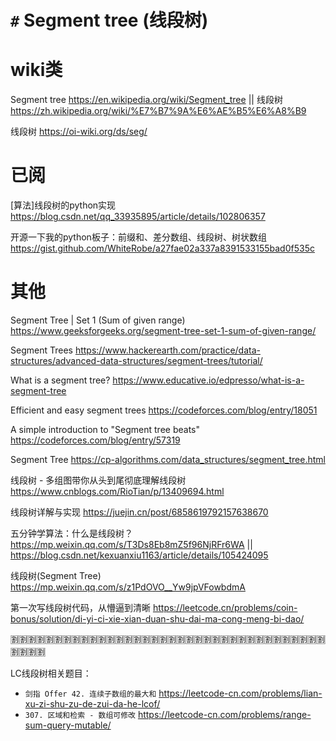
# `#` Segment tree (线段树)

# wiki类

Segment tree https://en.wikipedia.org/wiki/Segment_tree || 线段树 https://zh.wikipedia.org/wiki/%E7%B7%9A%E6%AE%B5%E6%A8%B9

线段树 https://oi-wiki.org/ds/seg/

# 已阅

[算法]线段树的python实现 https://blog.csdn.net/qq_33935895/article/details/102806357

开源一下我的python板子：前缀和、差分数组、线段树、树状数组 https://gist.github.com/WhiteRobe/a27fae02a337a8391533155bad0f535c

# 其他

Segment Tree | Set 1 (Sum of given range) https://www.geeksforgeeks.org/segment-tree-set-1-sum-of-given-range/

Segment Trees https://www.hackerearth.com/practice/data-structures/advanced-data-structures/segment-trees/tutorial/

What is a segment tree? https://www.educative.io/edpresso/what-is-a-segment-tree

Efficient and easy segment trees https://codeforces.com/blog/entry/18051

A simple introduction to "Segment tree beats" https://codeforces.com/blog/entry/57319

Segment Tree https://cp-algorithms.com/data_structures/segment_tree.html

线段树 - 多组图带你从头到尾彻底理解线段树 https://www.cnblogs.com/RioTian/p/13409694.html

线段树详解与实现 https://juejin.cn/post/6858619792157638670

五分钟学算法：什么是线段树？ https://mp.weixin.qq.com/s/T3Ds8Eb8mZ5f96NjRFr6WA || https://blog.csdn.net/kexuanxiu1163/article/details/105424095

线段树(Segment Tree) https://mp.weixin.qq.com/s/z1PdOVO__Yw9jpVFowbdmA

第一次写线段树代码，从懵逼到清晰 https://leetcode.cn/problems/coin-bonus/solution/di-yi-ci-xie-xian-duan-shu-dai-ma-cong-meng-bi-dao/

:u5272::u5272::u5272::u5272::u5272::u5272::u5272::u5272::u5272::u5272::u5272::u5272::u5272::u5272::u5272::u5272::u5272::u5272::u5272::u5272::u5272::u5272::u5272::u5272::u5272::u5272::u5272::u5272::u5272::u5272::u5272::u5272::u5272::u5272::u5272::u5272::u5272::u5272::u5272::u5272:

LC线段树相关题目：
- `剑指 Offer 42. 连续子数组的最大和` https://leetcode-cn.com/problems/lian-xu-zi-shu-zu-de-zui-da-he-lcof/
- `307. 区域和检索 - 数组可修改` https://leetcode-cn.com/problems/range-sum-query-mutable/
